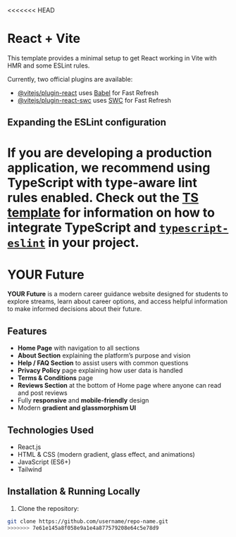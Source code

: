 <<<<<<< HEAD
# React + Vite

This template provides a minimal setup to get React working in Vite with HMR and some ESLint rules.

Currently, two official plugins are available:

- [@vitejs/plugin-react](https://github.com/vitejs/vite-plugin-react/blob/main/packages/plugin-react) uses [Babel](https://babeljs.io/) for Fast Refresh
- [@vitejs/plugin-react-swc](https://github.com/vitejs/vite-plugin-react/blob/main/packages/plugin-react-swc) uses [SWC](https://swc.rs/) for Fast Refresh

## Expanding the ESLint configuration

If you are developing a production application, we recommend using TypeScript with type-aware lint rules enabled. Check out the [TS template](https://github.com/vitejs/vite/tree/main/packages/create-vite/template-react-ts) for information on how to integrate TypeScript and [`typescript-eslint`](https://typescript-eslint.io) in your project.
=======
# YOUR Future

**YOUR Future** is a modern career guidance website designed for students to explore streams, learn about career options, and access helpful information to make informed decisions about their future.

## Features
- **Home Page** with navigation to all sections  
- **About Section** explaining the platform’s purpose and vision  
- **Help / FAQ Section** to assist users with common questions  
- **Privacy Policy** page explaining how user data is handled  
- **Terms & Conditions** page  
- **Reviews Section** at the bottom of Home page where anyone can read and post reviews  
- Fully **responsive** and **mobile-friendly** design  
- Modern **gradient and glassmorphism UI**  

## Technologies Used
- React.js  
- HTML & CSS (modern gradient, glass effect, and animations)  
- JavaScript (ES6+)
- Tailwind

## Installation & Running Locally
1. Clone the repository:
```bash
git clone https://github.com/username/repo-name.git
>>>>>>> 7e61e145a8f058e9a1e4a877579208e64c5e78d9
